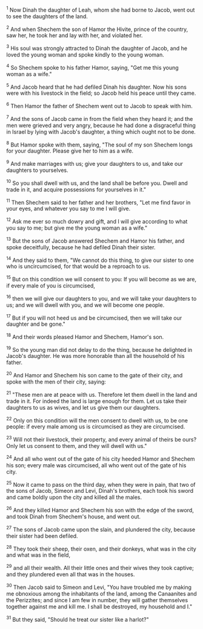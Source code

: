 <sup>1</sup> 
Now Dinah the daughter of Leah, whom she had borne to Jacob, went out to see the daughters of the land. 

<sup>2</sup> 
And when Shechem the son of Hamor the Hivite, prince of the country, saw her, he took her and lay with her, and violated her. 

<sup>3</sup> 
His soul was strongly attracted to Dinah the daughter of Jacob, and he loved the young woman and spoke kindly to the young woman. 

<sup>4</sup> 
So Shechem spoke to his father Hamor, saying, "Get me this young woman as a wife." 

<sup>5</sup> 
And Jacob heard that he had defiled Dinah his daughter. Now his sons were with his livestock in the field; so Jacob held his peace until they came. 

<sup>6</sup> 
Then Hamor the father of Shechem went out to Jacob to speak with him. 

<sup>7</sup> 
And the sons of Jacob came in from the field when they heard it; and the men were grieved and very angry, because he had done a disgraceful thing in Israel by lying with Jacob's daughter, a thing which ought not to be done. 

<sup>8</sup> 
But Hamor spoke with them, saying, "The soul of my son Shechem longs for your daughter. Please give her to him as a wife. 

<sup>9</sup> 
And make marriages with us; give your daughters to us, and take our daughters to yourselves. 

<sup>10</sup> 
So you shall dwell with us, and the land shall be before you. Dwell and trade in it, and acquire possessions for yourselves in it." 

<sup>11</sup> 
Then Shechem said to her father and her brothers, "Let me find favor in your eyes, and whatever you say to me I will give. 

<sup>12</sup> 
Ask me ever so much dowry and gift, and I will give according to what you say to me; but give me the young woman as a wife." 

<sup>13</sup> 
But the sons of Jacob answered Shechem and Hamor his father, and spoke deceitfully, because he had defiled Dinah their sister. 

<sup>14</sup> 
And they said to them, "We cannot do this thing, to give our sister to one who is uncircumcised, for that would be a reproach to us. 

<sup>15</sup> 
But on this condition we will consent to you: If you will become as we are, if every male of you is circumcised, 

<sup>16</sup> 
then we will give our daughters to you, and we will take your daughters to us; and we will dwell with you, and we will become one people. 

<sup>17</sup> 
But if you will not heed us and be circumcised, then we will take our daughter and be gone." 

<sup>18</sup> 
And their words pleased Hamor and Shechem, Hamor's son. 

<sup>19</sup> 
So the young man did not delay to do the thing, because he delighted in Jacob's daughter. He was more honorable than all the household of his father. 

<sup>20</sup> 
And Hamor and Shechem his son came to the gate of their city, and spoke with the men of their city, saying: 

<sup>21</sup> 
"These men are at peace with us. Therefore let them dwell in the land and trade in it. For indeed the land is large enough for them. Let us take their daughters to us as wives, and let us give them our daughters. 

<sup>22</sup> 
Only on this condition will the men consent to dwell with us, to be one people: if every male among us is circumcised as they are circumcised. 

<sup>23</sup> 
Will not their livestock, their property, and every animal of theirs be ours? Only let us consent to them, and they will dwell with us." 

<sup>24</sup> 
And all who went out of the gate of his city heeded Hamor and Shechem his son; every male was circumcised, all who went out of the gate of his city. 

<sup>25</sup> 
Now it came to pass on the third day, when they were in pain, that two of the sons of Jacob, Simeon and Levi, Dinah's brothers, each took his sword and came boldly upon the city and killed all the males. 

<sup>26</sup> 
And they killed Hamor and Shechem his son with the edge of the sword, and took Dinah from Shechem's house, and went out. 

<sup>27</sup> 
The sons of Jacob came upon the slain, and plundered the city, because their sister had been defiled. 

<sup>28</sup> 
They took their sheep, their oxen, and their donkeys, what was in the city and what was in the field, 

<sup>29</sup> 
and all their wealth. All their little ones and their wives they took captive; and they plundered even all that was in the houses. 

<sup>30</sup> 
Then Jacob said to Simeon and Levi, "You have troubled me by making me obnoxious among the inhabitants of the land, among the Canaanites and the Perizzites; and since I am few in number, they will gather themselves together against me and kill me. I shall be destroyed, my household and I." 

<sup>31</sup> 
But they said, "Should he treat our sister like a harlot?"